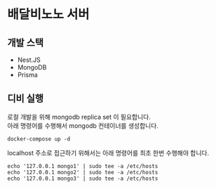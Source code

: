 # 배달비노노 서버

## 개발 스택

- Nest.JS
- MongoDB
- Prisma

## 디비 실행

로컬 개발을 위해 mongodb replica set 이 필요합니다.  
아래 명령어를 수행해서 mongodb 컨테이너를 생성합니다.

```shell
docker-compose up -d
```

localhost 주소로 접근하기 위해서는 아래 명령어를 최초 한번 수행해야 합니다.

```shell
echo '127.0.0.1 mongo1' | sudo tee -a /etc/hosts
echo '127.0.0.1 mongo2' | sudo tee -a /etc/hosts
echo '127.0.0.1 mongo3' | sudo tee -a /etc/hosts
```
